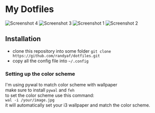 # My Dotfiles

![Screenshot 4](https://raw.githubusercontent.com/randyaf/dotfiles/master/images/screenshot4.png) 
![Screenshot 3](https://raw.githubusercontent.com/randyaf/dotfiles/master/images/screenshot3.png) 
![Screenshot 1](https://raw.githubusercontent.com/randyaf/dotfiles/master/images/screenshot1.png)
![Screenshot 2](https://raw.githubusercontent.com/randyaf/dotfiles/master/images/screenshot2.png)

## Installation
* clone this repository into some folder
  `git clone https://github.com/randyaf/dotfiles.git`
* copy all the config file into `~/.config`

### Setting up the color scheme
I'm using pywal to match color scheme with wallpaper\
make sure to install `pywal` and `feh`\
to set the color scheme use this command:\
`wal -i /your/image.jpg`\
it will automatically set your i3 wallpaper and match the color scheme.

